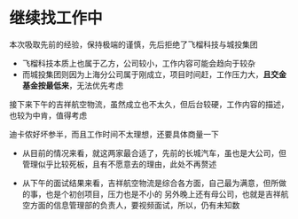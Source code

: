 # 继续找工作中
本次吸取先前的经验，保持极端的谨慎，先后拒绝了飞榴科技与城投集团

* 飞榴科技本质上也属于乙方，公司较小，工作内容可能会趋向于较杂
* 而城投集团则因为上海分公司属于刚成立，项目时间赶，工作压力大，**且交金基金按最低来**，无法优先考虑

接下来下午的吉祥航空物流，虽然成立也不太久，但后台较硬，工作内容的描述，也较为中肯，值得考虑

迪卡侬好坏参半，而且工作时间不太理想，还要具体商量一下

* 从目前的情况来看，就这两家最合适了，先前的长城汽车，虽也是大公司，但管理似乎比较死板，且有不愿意去的理由，此处不再赘述

* 从下午的面试结果来看，吉祥航空物流是综合各方面，自己最为满意，但所做的事，也是个初创项目，压力也是不小的
另外晚上还有母公司，也就是吉祥航空方面的信息管理部的负责人，要视频面试，所以，仍有未知数